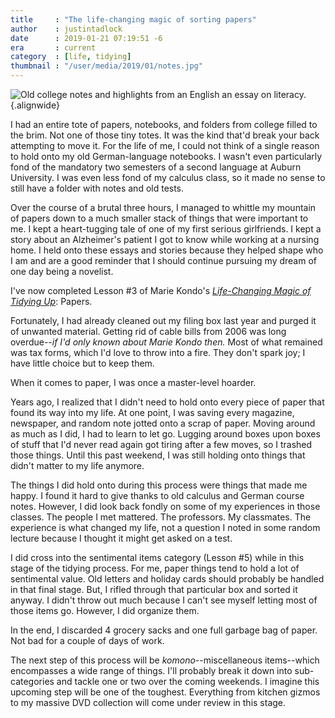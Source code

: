 ```yaml
---
title     : "The life-changing magic of sorting papers"
author    : justintadlock
date      : 2019-01-21 07:19:51 -6
era       : current
category  : [life, tidying]
thumbnail : "/user/media/2019/01/notes.jpg"
---
```


![Old college notes and highlights from an English an essay on literacy.](http://justintadlock.com/user/media/2019/01/notes.jpg){.alignwide}

I had an entire tote of papers, notebooks, and folders from college filled to the brim.  Not one of those tiny totes.  It was the kind that'd break your back attempting to move it.  For the life of me, I could not think of a single reason to hold onto my old German-language notebooks.  I wasn't even particularly fond of the mandatory two semesters of a second language at Auburn University.  I was even less fond of my calculus class, so it made no sense to still have a folder with notes and old tests.

Over the course of a brutal three hours, I managed to whittle my mountain of papers down to a much smaller stack of things that were important to me.  I kept a heart-tugging tale of one of my first serious girlfriends.  I kept a story about an Alzheimer's patient I got to know while working at a nursing home.  I held onto these essays and stories because they helped shape who I am and are a good reminder that I should continue pursuing my dream of one day being a novelist.

I've now completed Lesson #3 of Marie Kondo's _[Life-Changing Magic of Tidying Up](https://www.amazon.com/Life-Changing-Magic-Tidying-Decluttering-Organizing-ebook/dp/B00KK0PICK/?tag=justtadl-20)_: Papers.

Fortunately, I had already cleaned out my filing box last year and purged it of unwanted material.  Getting rid of cable bills from 2006 was long overdue--_if I'd only known about Marie Kondo then._  Most of what remained was tax forms, which I'd love to throw into a fire.  They don't spark joy; I have little choice but to keep them.

When it comes to paper, I was once a master-level hoarder.

Years ago, I realized that I didn't need to hold onto every piece of paper that found its way into my life.  At one point, I was saving every magazine, newspaper, and random note jotted onto a scrap of paper.  Moving around as much as I did, I had to learn to let go.  Lugging around boxes upon boxes of stuff that I'd never read again got tiring after a few moves, so I trashed those things.  Until this past weekend, I was still holding onto things that didn't matter to my life anymore.

The things I did hold onto during this process were things that made me happy.  I found it hard to give thanks to old calculus and German course notes.  However, I did look back fondly on some of my experiences in those classes.  The people I met mattered.  The professors.  My classmates.  The experience is what changed my life, not a question I noted in some random lecture because I thought it might get asked on a test.

I did cross into the sentimental items category (Lesson #5) while in this stage of the tidying process.  For me, paper things tend to hold a lot of sentimental value.  Old letters and holiday cards should probably be handled in that final stage.  But, I rifled through that particular box and sorted it anyway.  I didn't throw out much because I can't see myself letting most of those items go.  However, I did organize them.

In the end, I discarded 4 grocery sacks and one full garbage bag of paper.  Not bad for a couple of days of work.

The next step of this process will be _komono_--miscellaneous items--which encompasses a wide range of things.  I'll probably break it down into sub-categories and tackle one or two over the coming weekends.  I imagine this upcoming step will be one of the toughest.  Everything from kitchen gizmos to my massive DVD collection will come under review in this stage.
